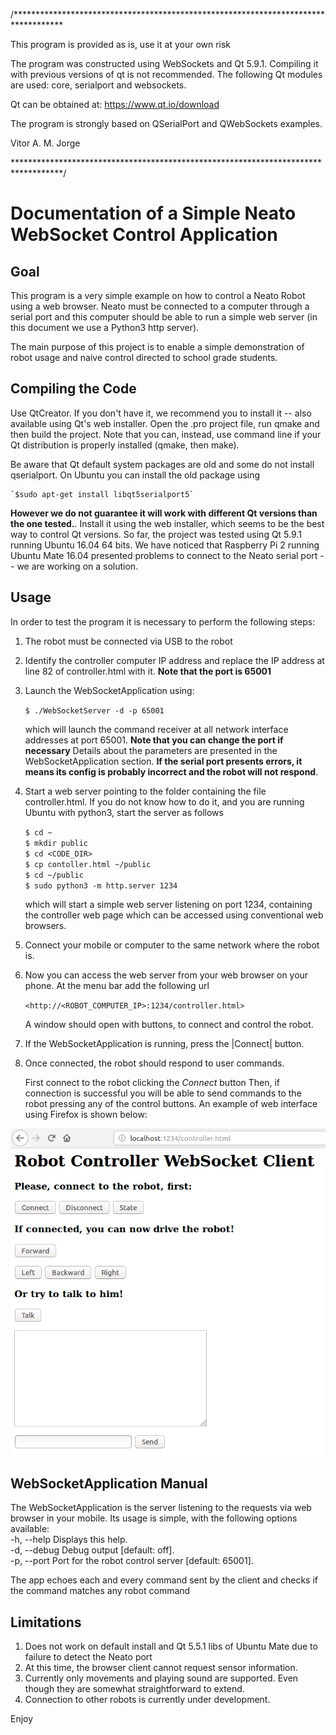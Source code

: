 /***********************************************************************************

This program is provided as is, use it at your own risk

The program was constructed using WebSockets and Qt 5.9.1. Compiling
it with previous versions of qt is not recommended. The following Qt
modules are used: core, serialport and websockets.

Qt can be obtained at: <https://www.qt.io/download>

The program is strongly based on QSerialPort and QWebSockets examples.

Vitor A. M. Jorge

***********************************************************************************/

# Documentation of a Simple Neato WebSocket Control Application

## Goal

This program is a very simple example on how to control a Neato Robot using a web browser. Neato must be connected to a computer through a serial port and this computer should be able to run a simple web server (in this document we use a Python3 http server).  

The main purpose of this project is to enable a simple demonstration of robot usage and naive control directed to school grade students.  

## Compiling the Code

Use QtCreator. If you don't have it, we recommend you to install it --  also available using Qt's web installer. Open the .pro project file, run qmake and then build the project. Note that you can, instead, use command line if your Qt distribution is properly installed (qmake, then make). 

Be aware that Qt default system packages are old and some do not install qserialport. On Ubuntu you can install the old package using   

    `$sudo apt-get install libqt5serialport5`  

__However we do not guarantee it will work with different Qt versions than the one tested.__. Install it using the web installer, which seems to be the best way to control Qt versions.  So far, the project was tested using Qt 5.9.1 running Ubuntu 16.04 64 bits. We have noticed that Raspberry Pi 2 running Ubuntu Mate 16.04 presented problems to connect to the Neato serial port -- we are working on a solution.   

## Usage

In order to test the program it is necessary to perform the following steps:  

1. The robot must be connected via USB to the robot  

2. Identify the controller computer IP address and replace the IP address at line 82 of controller.html with it. __Note that the port is 65001__  

4. Launch the WebSocketApplication using:  

    `$ ./WebSocketServer -d -p 65001`  

   which will launch the command receiver at all network interface addresses at port 65001. __Note that you can change the port if necessary__ Details about the parameters are presented in the WebSocketApplication section.  __If the serial port presents errors, it means its config is probably incorrect and the robot will not respond__.  


5. Start a web server pointing to the folder containing the file controller.html. If you do not know how to do it, and you are running Ubuntu with python3, start the server as follows  

    `$ cd ~`  
    `$ mkdir public`  
    `$ cd <CODE_DIR>`  
    `$ cp contoller.html ~/public`  
    `$ cd ~/public`  
    `$ sudo python3 -m http.server 1234`  

   which will start a simple web server listening on port 1234, containing the controller web page which can be accessed using conventional web browsers.  

6. Connect your mobile or computer to the same network where the robot is.  
7. Now you can access the web server from your web browser on your phone. At the menu bar add the following url  

    `<http://<ROBOT_COMPUTER_IP>:1234/controller.html>`  

   A window should open with buttons, to connect and control the robot.  

8. If the WebSocketApplication is running, press the |Connect| button.  
9. Once connected, the robot should respond to user commands.  

   First connect to the robot clicking the *Connect* button Then, if connection is successful you will be able to send commands to the robot pressing any of the control buttons. An example of web interface using Firefox is shown below:  

![alt text](https://raw.githubusercontent.com/vitoramj/SimpleRobotWebRemote/master/ScreenShot.png)  


## WebSocketApplication Manual

The WebSocketApplication is the server listening to the requests via web browser in your mobile. Its usage is simple, with the following options available:  
    -h, --help         Displays this help.  
    -d, --debug        Debug output [default: off].  
    -p, --port <port>  Port for the robot control server [default: 65001].  

The app echoes each and every command sent by the client and checks if the command matches any robot command  


## Limitations  

1. Does not work on default install and Qt 5.5.1 libs of Ubuntu Mate due to failure to detect the Neato port  
2. At this time, the browser client cannot request sensor information.  
3. Currently only movements and playing sound are supported. Even though they are somewhat straightforward to extend.  
4. Connection to other robots is currently under development.  

Enjoy  
